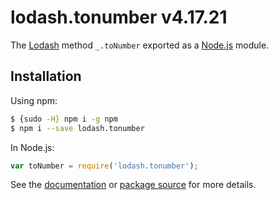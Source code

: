 # lodash.tonumber v4.17.21

The [Lodash](https://lodash.com/) method `_.toNumber` exported as a [Node.js](https://nodejs.org/) module.

## Installation

Using npm:
```bash
$ {sudo -H} npm i -g npm
$ npm i --save lodash.tonumber
```

In Node.js:
```js
var toNumber = require('lodash.tonumber');
```

See the [documentation](https://lodash.com/docs#toNumber) or [package source](https://github.com/lodash/lodash/blob/4.17.21-npm-packages/lodash.tonumber) for more details.
